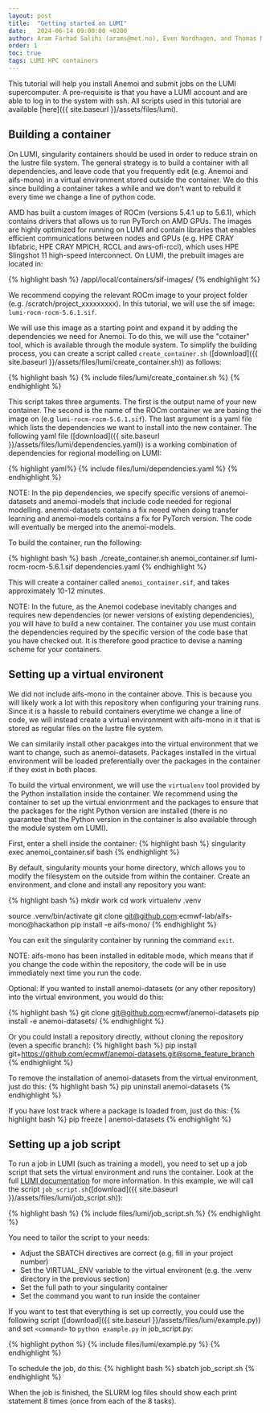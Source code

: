 ```yaml
---
layout: post
title:  "Getting started on LUMI"
date:   2024-06-14 09:00:00 +0200
author: Aram Farhad Salihi (arams@met.no), Even Nordhagen, and Thomas Nipen (thomasn@met.no)
order: 1
toc: true
tags: LUMI HPC containers
---
```


This tutorial will help you install Anemoi and submit jobs on the LUMI supercomputer. A pre-requisite is that
you have a LUMI account and are able to log in to the system with ssh. All scripts used in this tutorial are
available [here]({{ site.baseurl }}/assets/files/lumi).

## Building a container

On LUMI, singularity containers should be used in order to reduce strain on the lustre file system. The
general strategy is to build a container with all dependencies, and leave code that you frequently
edit (e.g. Anemoi and aifs-mono) in a virtual environment stored outside the container. We do this since
building a container takes a while and we don't want to rebuild it every time we change a line of python code.

AMD has built a custom images of ROCm (versions 5.4.1 up to 5.6.1), which contains drivers that allows us to
run PyTorch on AMD GPUs. The images are highly optimized for running on LUMI and contain libraries that
enables efficient communications between nodes and GPUs (e.g. HPE CRAY libfabric, HPE CRAY MPICH,
RCCL and aws-ofi-rccl), which uses HPE Slingshot 11 high-speed interconnect. On LUMI, the prebuilt images are
located in:

{% highlight bash %}
/appl/local/containers/sif-images/
{% endhighlight %}

We recommend copying the relevant ROCm image to your project folder (e.g. /scratch/project_xxxxxxxxx). In
this tutorial, we will use the sif image: `lumi-rocm-rocm-5.6.1.sif`.

We will use this image as a starting point and expand it by adding the dependencies we need for Anemoi. To do
this, we will use the "cotainer" tool, which is available through the module system. To simplify the building
process, you can create a script called `create_container.sh` ([download]({{ site.baseurl
}}/assets/files/lumi/create_container.sh)) as follows:

{% highlight bash %}
{% include files/lumi/create_container.sh %}
{% endhighlight %}

This script takes three arguments. The first is the output name of your new container. The second is the name
of the ROCm container we are basing the image on (e.g `lumi-rocm-rocm-5.6.1.sif`). The last argument is a
yaml file which lists the dependencies we want to install into the new container. The following yaml file
([download]({{ site.baseurl }}/assets/files/lumi/dependencies.yaml)) is a working combination of dependencies
for regional modelling on LUMI:

{% highlight yaml%}
{% include files/lumi/dependencies.yaml %}
{% endhighlight %}

NOTE: In the pip dependencies, we specify specific versions of anemoi-datasets and anemoi-models that include
code needed for regional modelling. anemoi-datasets contains a fix neeed when doing transfer learning and
anemoi-models contains a fix for PyTorch version. The code will eventually be merged into the anemoi-models.

To build the container, run the following:

{% highlight bash %}
bash ./create_container.sh anemoi_container.sif lumi-rocm-rocm-5.6.1.sif dependencies.yaml
{% endhighlight %}

This will create a container called `anemoi_container.sif`, and takes approximately 10-12 minutes.

NOTE: In the future, as the Anemoi codebase inevitably changes and requires new dependencies (or newer
versions of existing dependencies), you will have to build a new container. The container you use must
contain the dependencies required by the specific version of the code base that you have checked out. It is
therefore good practice to devise a naming scheme for your containers.

## Setting up a virtual environent

We did not include aifs-mono in the container above. This is because you will likely work a lot with this
repository when configuring your training runs. Since it is a hassle to rebuild containers everytime we change
a line of code, we will instead create a virtual environment with aifs-mono in it that is stored as regular
files on the lustre file system.

We can similarily install other pacakges into the virtual environment that we want to change, such as
anemoi-datasets. Packages installed in the virtual environment will be loaded preferentially over the packages
in the container if they exist in both places.

To build the virtual environment, we will use the `virtualenv` tool provided by the Python installation inside
the container. We recommend using the container to set up the virtual envionrment and the packages to ensure that
the packages for the right Python version are installed (there is no guarantee that the Python version in the
container is also available through the module system om LUMI).

First, enter a shell inside the container:
{% highlight bash %}
singularity exec anemoi_container.sif bash
{% endhighlight %}

By default, singularity mounts your home directory, which allows you to modify the filesystem on the outside
from within the container. Create an environment, and clone and install any repository you want:

{% highlight bash %}
mkdir work
cd work
virtualenv .venv

source .venv/bin/activate
git clone git@github.com:ecmwf-lab/aifs-mono@hackathon
pip install -e aifs-mono/
{% endhighlight %}

You can exit the singularity container by running the command `exit`.

NOTE: aifs-mono has been installed in editable mode, which means that if you change the code within the
repository, the code will be in use immediately next time you run the code.

Optional: If you wanted to install anemoi-datasets (or any other repository) into the virtual environment, you would do this:

{% highlight bash %}
git clone git@github.com:ecmwf/anemoi-datasets
pip install -e anemoi-datasets/
{% endhighlight %}

Or you could install a repository directly, without cloning the repository (even a specific branch):
{% highlight bash %}
pip install git+https://github.com/ecmwf/anemoi-datasets.git@some_feature_branch
{% endhighlight %}

To remove the installation of anemoi-datasets from the virtual environment, just do this:
{% highlight bash %}
pip uninstall anemoi-datasets
{% endhighlight %}

If you have lost track where a package is loaded from, just do this:
{% highlight bash %}
pip freeze | anemoi-datasets
{% endhighlight %}

## Setting up a job script

To run a job in LUMI (such as training a model), you need to set up a job script that sets the virtual
environment and runs the container.
Look at the full [LUMI documentation](https://lumi-supercomputer.github.io/LUMI-EasyBuild-docs/p/PyTorch/) for
more information.
In this example, we will call the script `job_script.sh`([download]({{ site.baseurl }}/assets/files/lumi/job_script.sh)):

{% highlight bash %}
{% include files/lumi/job_script.sh %}
{% endhighlight %}

You need to tailor the script to your needs:
- Adjust the SBATCH directives are correct (e.g. fill in your project number)
- Set the VIRTUAL_ENV variable to the virtual environent (e.g. the .venv directory in the previous section)
- Set the full path to your singularity container
- Set the command you want to run inside the container

If you want to test that everything is set up correctly, you could use the following script ([download]({{ site.baseurl }}/assets/files/lumi/example.py)) and set `<command>` to `python example.py` in job_script.py:

{% highlight python %}
{% include files/lumi/example.py %}
{% endhighlight %}

To schedule the job, do this:
{% highlight bash %}
sbatch job_script.sh
{% endhighlight %}

When the job is finished, the SLURM log files should show each print statement 8 times (once from each of the
8 tasks).
